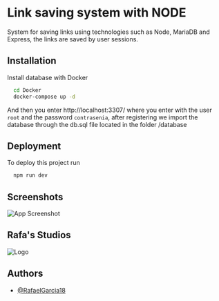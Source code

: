 
# Link saving system with NODE

System for saving links using technologies such as Node, MariaDB and Express, the links are saved by user sessions.


## Installation

Install database with Docker

```bash
  cd Docker
  docker-compose up -d 
```
And then you enter http://localhost:3307/ where you enter with the user `root` and the password `contrasenia`, after registering we import the database through the db.sql file located in the folder /database
## Deployment

To deploy this project run

```bash
  npm run dev
```


## Screenshots

![App Screenshot](https://i.imgur.com/mXyPfgy.png)


## Rafa's Studios
![Logo](https://i.imgur.com/6CVFCFO.png)


## Authors

- [@RafaelGarcia18](https://www.github.com/RafaelGarcia18)


